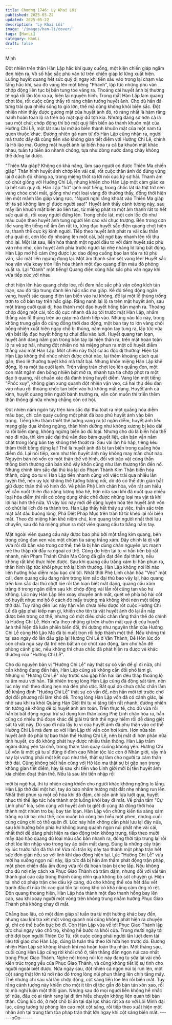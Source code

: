 ```yaml
---
title: Chương 1746: Ly Khai Lôi
published: 2025-05-22
updated: 2025-05-22
description: 'Ly Khai Lôi'
image: '/images/han-li/cover/'
tags: [HanLi]
category: HanLi
draft: false
---
```


Minh

Đột nhiên trên thân Hàn Lập hắc khí quay cuồng, một kiện chiến
giáp ngăm đen hiện ra.
Vô số hắc sắc phù văn từ trên chiến giáp lơ lững xuất hiện.
Luồng huyết quang hết sức quỷ dị ngay khi tiến sâu vào trong lại
chạm vào tầng hắc khí, sau đó vang lên một tiếng "Phanh", lập
tức những phù văn chớp động liên tục bị bắn tung tóe văng ra.
Thoáng cái huyết ảnh bị thương té ngã rồi lăn lộn ra xa, hiện lại
nguyên hình.
Trong mắt Hàn Lập lam quang chợt lóe, rốt cuộc cũng thấy rõ
ràng chân tướng huyết ảnh.
Cho dù hắn đã từng trải qua nhiều sóng to gió lớn, thế mà cũng
không khỏi biến sắc.
Đột nhiên nhìn thấy được gương mặt của huyết ảnh đó, rõ ràng
nhất là hàm răng nanh hoàn toàn lộ ra trên bộ mặt quỷ dữ tợn kia.
Nhưng đáng sợ hơn cả là sau một chút chớp động thì bộ mặt quỷ
liền biến ảo thành khuôn mặt của Hướng Chi Lễ, một lát sau lại
mờ ảo biến thành khuôn mặt của một nam tử quen thuộc khác.
Đương nhiên gã nam tử đó Hàn Lập cũng nhận ra, người mà
trước đây đã cùng tiến vào không gian tiết điểm với Hướng Chi
Lễ, chính là Hô lão ma.
Gương mặt huyết ảnh lại biến hóa ra cả ba khuôn mặt khác nhau,
tuần tự biến ảo nhanh chóng, tựa như dòng nước đang chảy
không thể dừng lại được.

"Thiên Ma giáp? Không có khả năng, làm sao ngươi có được
Thiên Ma chiến giáp" Thân hình huyết ảnh chớp lên vài cái, rốt
cuộc thân ảnh đó đứng vững lại ở cách đó không xa, trong miệng
thốt ra lời nói cực kỳ sợ hải. Thanh âm có chút giống với Hướng
Chi Lễ, nhưng khiến cho Hàn Lập một cảm giác xa lạ hết sức quỷ
dị.
Hàn Lập "hừ" lạnh một tiếng, trong chốc lát da thịt trở nên vàng
chóe chói mắt, giống như một loại vàng đỏ thường thấy, đồng thời
hiện lên một mảnh lân giáp vàng rực.
"Ngươi nghĩ rằng khoát vào Thiên Ma giáp thì ta sẽ không làm gì
được người sao!" Huyết ảnh thấy cảnh tượng này, sau mấy lần
khuôn mặt biến ảo liên tục, từ miệng phát ra một âm thanh rất to
hết sức quái dị, rồi xoay người đứng lên.
Trong chốc lát, một cơn lốc đỏ như máu cuộn theo huyết ảnh tung
người lên cao vài chục trượng.
Bên trong cơn lốc vang lên tiếng nổ ầm ầm rất to, từng đạo huyết
sắc điện quang chợt hiện ra, thanh thế cực kỳ kinh người.
Tiếp theo huyết ảnh phát ra vài câu thần chú quái dị, cơn lốc đó
nhoáng lên một cái, bất ngờ bay nhanh lên rồi thu nhỏ lại. Một lát
sau, liền hóa thành một người đầu to với đám huyết sắc phù văn
nho nhỏ, còn huyết ảnh phía trước người lại nhẹ nhàng lơ lững
bất động.
Hàn Lập mơ hồ cảm ứng được lực dao động cuồng bạo lan tỏa ra
từ phù văn, sắc mặt liền ngưng đọng lại.
Một âm thanh sấm sét vang lên!
Huyết sắc hoa văn vừa xoay tròn liền hóa thành một đạo quang
điện màu đỏ phóng xuất ra.
Lại "Oanh" một tiếng!
Quang điện cùng hắc sắc phù văn ngay khi vừa tiếp xúc với nhau

chợt hiện lên hào quang chớp lóe, rồi đem hắc sắc phù văn công
kích tán loạn, sau đó tập trung đánh lên hắc sắc ma giáp.
Kế đó tiếng động ngân vang, huyết sắc quang điện tan biến vào
hư không, để lại một lỗ thủng trống trơn to cỡ bàn tay trên hắc
giáp.
Răng nanh lại lộ ra trên mặt huyết ảnh, sau một tràng cười quái
dị, hóa thành một đạo huyết hồng bắn mạnh ra.
Thoáng chớp động một cái, tốc độ cực nhanh đã ào tới trước mặt
Hàn Lập, nhắm thẳng vào lỗ thủng trên áo giáp mà đánh tiếp vào.
Nhưng vào lúc này, trong không trung gần đó cũng đồng thời dao
động, một bàn tay to lớn vàng chói bỗng nhiên xuất hiện ngay chỗ
bị thủng, năm ngón tay tung ra, lập tức vừa vặn bắt lấy đạo huyết
hồng tự chui đầu vào lưới.
Huyết quang tán loạn, huyết ảnh đang nằm gọn trong bàn tay lại
hiện thân ra, trên mặt hoàn toàn lộ ra vẻ sợ hải, nhưng đột nhiên
nó há miệng phun ra một cỗ huyết diễm thẳng vào mặt Hàn Lập.
Một chiêu này thật sự ác độc dị thường!
Hiện tại Hàn Lập không thể nhúc nhích được chút nào, lại thêm
khoảng cách quá gần, theo lẽ thường tuyệt khó mà thất bại.
Nhưng khóe miệng Hàn Lập khẽ động, lộ ra một tia cười lạnh.
Trên vầng trán chợt léo lên quầng đen, một con mắt ngăm đen
bỗng nhiên bật mở ra, nhanh tựa tia chớp phọt ra một đạo ô
quang, rất chuẩn xác đã đánh trúng huyết diễm.
Vang lên một tiếng "Phốc xuy", không gian xung quanh đột nhiên
vặn vẹo, cả hai thứ đều đan vào nhau rồi thoáng chốc tan biến
vào hư không mất dạng.
Huyết ảnh cả kinh, huyết quang trên người bành trướng ra, vẫn
còn muốn thi triển thêm thần thông gì nữa nhưng chẳng còn cơ
hội.

Đột nhiên năm ngón tay trên kim sắc đại thủ toát ra một quầng
hỏa diễm màu bạc, chỉ cần quay cuồng một phát đã bao phủ
huyết ảnh vào bên trong.
Tiếng kêu thảm thiết thê lương vang ra từ ngân diễm, huyết ảnh
liều mạng giãy dụa không ngừng, thân hình dường như không
xương bị kéo dài ra rồi biến dạng, không ngừng biến ảo đủ loại.
Nhưng cho dù là biến hóa thế nào đi nữa, thì kim sắc đại thủ vẫn
đeo bám quyết liệt, căn bản vẫn nắm chặt trong lòng bàn tay
không thể thoát ra.
Sau vài lần hô hấp, tiếng kêu thảm thiết bỗng dừng lại!
Thế là huyết ảnh đã bị tan biến trong quầng hỏa diễm đó.
Lại nói tiếp, xem như tên huyết ảnh này không may mắn chút nào.
Nguyên bản nó vốn có một thân thể vô hình, đối với bảo vật cùng
thần thông bình thường căn bản khó vây khốn cũng như làm
thương tổn đến nó. Nhưng chính kim sắc đại thủ kia lại do Phạm
Thánh Kim Thân biến hóa thành, cũng do tu vi Hàn Lập tiến
nhanh cùng với việc trải qua nhiều lần luyện thể, nên uy lực
không thể tưởng tượng nổi, dó đó có thể đơn giản bắt giữ được
thân thể vô hình đó.
Về phần Phệ Linh chân hỏa, vốn rất am hiểu về cắn nuốt thiên địa
năng lượng hỏa hệ, hơn nữa sau khi đã nuốt qua nhiều loại hỏa
diễm thì rất có công dụng khắc chế được những loại ma vật tà khí
lợi hại hơn thế nữa. Vì vậy lúc này mới dễ dàng luyện hóa tên
huyết ảnh vốn có chút lai lịch đó ra thành tro.
Hàn Lập thấy hết thảy sự việc, thần sắc trên mặt bắt đầu buông
lỏng, Phá Diệt Pháp Mục trên trán từ từ khép lại rồi biến mất.
Theo đó miệng hắn khẽ niệm chú, kim quang trên người nhất thời
lưu chuyển, sau đó há miệng phun ra một viên quang cầu to bằng
nắm tay.

Mặt ngoài viên quang cầu này được bao phủ bởi một tầng kim
quang, bên trong cũng đan xen vào một chùm tia sáng trắng xám.
Đây chính là dị vật vừa rồi đã bắn vào trong cơ thể, thế là bị hắn
dùng chân nguyên lực mạnh mẽ thu thập rồi đẩy ra ngoài cơ thể.
Cũng do hiện tại tu vi hắn tiến bộ rất nhanh, nên Phạm Thánh
Chân Ma Công đã gần đạt đến đại thành, nếu không rất khó thực
hiện được.
Sau khi quang cầu trắng xám bị hắn phun ra, thân hình lập tức
khôi phục trở lại bình thường.
Hàn Lập không nói lời nào liền hướng hỏa diễm màu bạc chỉ tới.
Nhất thời Phệ Linh chân hỏa "Vèo" một cái, đem quang cầu đang
nằm trong kim sắc đại thủ bao vây lại, hào quang trên kim sắc đại
thủ chợt lóe rồi tán loạn biết mất dạng, quang cầu xám trắng ở
trong ngân diễm sau khi chớp động vài lần rồi cũng tan vào hư
không.
Lúc này Hàn Lập liền xoay chuyển ánh mắt, quét về phía bộ hài
cốt có huyết nhục mơ hồ ở cách đó mấy trượng mà không khỏi
nén một tiếng thở dài.
Tuy rằng đến lúc này hắn vẫn chưa hiểu được rốt cuộc Hướng
Chi Lễ đã gặp phải kiếp nạn gì, khiến cho tên tà vật huyết ảnh đó
lại ẩn nấp được bên trong cơ thể, nhưng có một điều chắc chắn
rằng thân thể đó chính là Hướng Chi Lễ.
Hơn nữa theo những gì trên khuôn mặt quỷ dị của huyết ảnh thể
hiện đã luân phiên biến đổi, thì dường như nguyên thần của
Hướng Chi Lễ cùng Hô Lão Ma đã bị nuốt trọn rồi hợp thành một
thể.
Nếu không thì tại sao ngày đó lần đầu gặp lại Hướng Chi Lễ ở
Vân Thành, Đề Hồn lúc đó còn chưa ngủ say đã trở nên bất an có
chút xao động, làm cho hắn đề phòng cảnh giác, nếu không thì
chưa chắc đã phát hiện ra được vẻ khác thường của "Hướng Chi
Lễ".

Cho dù nguyên bản vị "Hướng Chi Lễ" này thật sự có vấn đề gì đi
nữa, chỉ cần không đụng đến hắn, Hàn Lập cũng sẽ không cần
đối phó làm gì.
Nhưng vị "Hướng Chi Lễ" này trước sau gặp hắn hai lần đều thấp
thoáng lộ ra âm mưu với hắn.
Tất nhiên trong lòng Hàn Lập cũng đã động sát tâm, nên lúc này
mới theo đúng hẹn mà đến phó ước.
Bất quá do chưa chắc chắn lắm để khẳng định "Hướng Chi Lễ"
thật sự có vấn đề, nên hắn mới tới trước chờ đợi đối phương rồi
làm khó dễ.
Trong lòng Hàn Lập vốn đã có cảnh giác, lại nhờ sau khi ra khỏi
Quảng Hàn Giới thì tu vi tăng tiến rất nhanh, đương nhiên tin
tưởng sẽ không dễ bị huyết ảnh ám toán.
Trên thực tế, cho dù vừa rồi hắn bị bất động ngoại trừ sử dụng
kim thân cùng Phệ Linh chân hỏa ra, hắn cũng có nhiều thủ đoạn
khác để giải trừ tình thế nguy hiểm rồi dễ dàng giệt sát tà vật này.
Dù sao đi nữa lấy tu vi của huyết ảnh đã phụ thân vào cơ thể
Hướng Chi Lễ mà đem so với Hàn Lập thì vẫn còn hơi kém.
Hơn nữa tên huyết ảnh đó phải tự bạo thân thể Hướng Chi Lễ,
nên bị mất đi hơn phân nữa tinh huyết, do đó không phát huy
được nhiều thần thông.
Hàn Lập trầm ngâm đứng yên tại chỗ, trong thâm tâm quay cuồng
không yên.
Hướng Chi Lễ vốn là một gã tu sĩ đứng ở đỉnh cao Nhân tộc lúc
còn ở Nhân giới, vậy mà nay lại vướng phải một kết cục như thế,
thật sự làm cho người ta cảm thán thở dài.
Cũng không biết hắn cùng với Hô lão ma thật sự bị gặp nạn trong
không gian tiết điểm, hay là sau khi tiến vào Linh giới mới bị tên
huyết ảnh kia chiếm đoạt thân thể. Nếu là sau khi tiến nhập rồi

mới bị ngộ hại, thì tự nhiên càng khiến cho người khác không
ngừng lo lắng.
Hàn Lập thở dài một hơi, tay áo bào nhắm hướng mặt đất nhẹ
nhàng run lên.
Nhất thời phun ra một cỗ hỏa khí đỏ đậm, chỉ cần ánh lửa lướt
qua, huyết nhục thi thể lập tức hóa thành một luồng khói bay đi
mất.
Về phần tấm "Cự Linh phù" kia, sớm cùng với huyết ảnh bị giết đi
cũng đã đồng thời hóa thành một nhúm tro bụi bay tán loạn.
Hàn Lập vốn chứng kiến tia sáng xám trắng nọ lợi hại như thế,
còn muốn bỏ công tìm hiểu một phen, nhưng cuối cùng cũng chỉ
có thể quên đi.
Lúc này hắn không cần phải lưu lại đây nữa, sau khi hướng bốn
phía hư không xung quanh ngọn núi phất nhẹ vài cái, nhất thời dễ
dàng phát hiện ra dao động trên không trung, tiếp theo mười mấy
đạo hào quang đủ loại màu sắc bắn nhanh ra, đồng thời tập trung
lại rồi chợt lóe lên nhập vào trong tay áo biến mất dạng. Đúng là
những cây trận kỳ lúc trước hắn đã thả ra!
Vừa rồi trận kỳ này tạo thành một pháp trận hết sức đơn giản nếu
so với linh khí dao động hiện tại.
Lúc "Hướng Chi Lễ" vừa mới hạ xuống ngọn núi này, lập tức đã bị
hắn âm thầm phát động trận pháp, một phen chiến đấu ầm đùng
vừa rồi đã hoàn toàn bị che lấp. Nếu không cho dù nơi này cách
xa Phục Giao Thành cả trăm dặm, nhưng đối với vài tên thánh
giai cao cấp trong thành cũng nhìn qua không bỏ sót chuyện gì.
Hiện tại nhờ có pháp trận che dấu kỹ càng, dù cho không thể xóa
hết dấu vết tranh đấu đi nữa thì cao giai tồn tại cũng khó có khả
năng cảm ứng rõ rệt.
Độn quang thoáng hiện, Hàn Lập hóa thành một đạo thanh hồng
bay lên cao, sau khi xoay người một vòng trên không trung nhắm
hướng Phục Giao Thành phá không chạy đi mất.

Chẳng bao lâu, có một đám giáp sĩ tuần tra từ một hướng khác
bay đến, nhưng sau khi tra xét một vòng quanh núi cũng không
phát hiện ra chuyện gì, chỉ có thể buồn bực bỏ đi.
Còn Hàn Lập vừa về tới Phục Giao Thành lập tức chui ngay vào
chỗ trọ, không hề bước ra khỏi cửa.
Trong mười ngày tới chờ đợi bọn người Thiên Cơ Tử, rốt cuộc
cũng phái người lần lượt đem tài liệu tới giao cho Hàn Lập, đúng
là tuân thủ theo lời hứa hẹn trước đó.
Đương nhiên Hàn Lập sẽ không khách khí mà hoàn toàn thu
nhận.
Một tháng sau, cuối cùng Hàn Lập cũng rời khỏi chỗ ở, tiến thẳng
đến ngọn núi cao nhất trong Phục Giao Thành.
Nghe nói trong núi lúc này đang tu sửa lại vài chỗ kiến trúc trọng
yếu của Phục Giao Thành, và cũng không tiết lộ sự tình cho
người ngoài biết được.
Nửa ngày sau, đột nhiên cả ngọn núi bị run lên, một cột sáng thật
lớn từ nơi nào đó trong lòng núi phun thẳng lên chín tầng mây.
Thế nhưng chỉ sau vài lần chớp động, cột sáng liền lóe lên rồi
biến mất.
Tuy rằng cảnh tượng này khiến cho một ít tên dị tộc gần đó bàn
tán xôn xao, rồi tò mò nghị luận một thời gian. Nhưng sau đó mọi
người liền không hề nhắc tới nữa, đâu có ai rãnh rang lại đi tìm
hiểu chuyện không liên quan tới bản thân.
Cùng lúc đó, ở một chỗ bí ẩn tại đại lục khác rất xa so với Lôi
Minh đại lục, cũng tương tự phóng lên cao một cột sáng, rồi tiếp
theo xuất hiện một nhân ảnh tại trung tâm tòa pháp trận thật lớn
ngay khi cột sáng biến mất.
------oOo------
